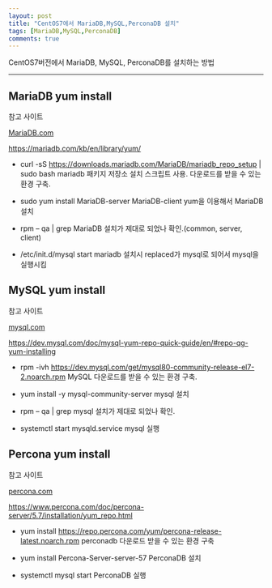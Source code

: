 ```yaml
---
layout: post
title: "CentOS7에서 MariaDB,MySQL,PerconaDB 설치"
tags: [MariaDB,MySQL,PerconaDB]
comments: true
---
```


CentOS7버전에서 MariaDB, MySQL, PerconaDB를 설치하는 방법

---

## MariaDB yum install

참고 사이트

[MariaDB.com](https://mariadb.com/kb/en/library/yum/)

https://mariadb.com/kb/en/library/yum/

- curl -sS https://downloads.mariadb.com/MariaDB/mariadb_repo_setup | sudo bash
mariadb 패키지 저장소 설치 스크립트 사용. 다운로드를 받을 수 있는 환경 구축.

- sudo yum install MariaDB-server MariaDB-client
yum을 이용해서 MariaDB 설치

- rpm – qa | grep MariaDB
설치가 제대로 되었나 확인.(common, server, client)

- /etc/init.d/mysql start
mariadb 설치시 replaced가 mysql로 되어서 mysql을 실행시킴

## MySQL yum install

참고 사이트

[mysql.com](https://dev.mysql.com/doc/mysql-yum-repo-quick-guide/en/#repo-qg-yum-installing)

https://dev.mysql.com/doc/mysql-yum-repo-quick-guide/en/#repo-qg-yum-installing

- rpm -ivh https://dev.mysql.com/get/mysql80-community-release-el7-2.noarch.rpm
MySQL 다운로드를 받을 수 있는 환경 구축.

- yum install -y mysql-community-server
mysql 설치

- rpm – qa | grep mysql
설치가 제대로 되었나 확인.

- systemctl start mysqld.service
mysql 실행

## Percona yum install

참고 사이트

[percona.com](https://www.percona.com/doc/percona-server/5.7/installation/yum_repo.html)

https://www.percona.com/doc/percona-server/5.7/installation/yum_repo.html

- yum install https://repo.percona.com/yum/percona-release-latest.noarch.rpm
perconadb 다운로드 받을 수 있는 환경 구축

- yum install Percona-Server-server-57
PerconaDB 설치

- systemctl mysql start
PerconaDB 실행
